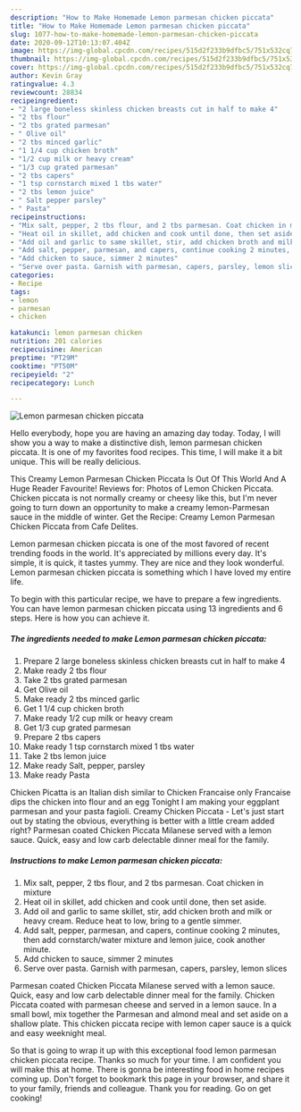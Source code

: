```yaml
---
description: "How to Make Homemade Lemon parmesan chicken piccata"
title: "How to Make Homemade Lemon parmesan chicken piccata"
slug: 1077-how-to-make-homemade-lemon-parmesan-chicken-piccata
date: 2020-09-12T10:13:07.404Z
image: https://img-global.cpcdn.com/recipes/515d2f233b9dfbc5/751x532cq70/lemon-parmesan-chicken-piccata-recipe-main-photo.jpg
thumbnail: https://img-global.cpcdn.com/recipes/515d2f233b9dfbc5/751x532cq70/lemon-parmesan-chicken-piccata-recipe-main-photo.jpg
cover: https://img-global.cpcdn.com/recipes/515d2f233b9dfbc5/751x532cq70/lemon-parmesan-chicken-piccata-recipe-main-photo.jpg
author: Kevin Gray
ratingvalue: 4.3
reviewcount: 28834
recipeingredient:
- "2 large boneless skinless chicken breasts cut in half to make 4"
- "2 tbs flour"
- "2 tbs grated parmesan"
- " Olive oil"
- "2 tbs minced garlic"
- "1 1/4 cup chicken broth"
- "1/2 cup milk or heavy cream"
- "1/3 cup grated parmesan"
- "2 tbs capers"
- "1 tsp cornstarch mixed 1 tbs water"
- "2 tbs lemon juice"
- " Salt pepper parsley"
- " Pasta"
recipeinstructions:
- "Mix salt, pepper, 2 tbs flour, and 2 tbs parmesan. Coat chicken in mixture"
- "Heat oil in skillet, add chicken and cook until done, then set aside."
- "Add oil and garlic to same skillet, stir, add chicken broth and milk or heavy cream. Reduce heat to low, bring to a gentle simmer."
- "Add salt, pepper, parmesan, and capers, continue cooking 2 minutes, then add cornstarch/water mixture and lemon juice, cook another minute."
- "Add chicken to sauce, simmer 2 minutes"
- "Serve over pasta. Garnish with parmesan, capers, parsley, lemon slices"
categories:
- Recipe
tags:
- lemon
- parmesan
- chicken

katakunci: lemon parmesan chicken 
nutrition: 201 calories
recipecuisine: American
preptime: "PT29M"
cooktime: "PT50M"
recipeyield: "2"
recipecategory: Lunch

---
```



![Lemon parmesan chicken piccata](https://img-global.cpcdn.com/recipes/515d2f233b9dfbc5/751x532cq70/lemon-parmesan-chicken-piccata-recipe-main-photo.jpg)

Hello everybody, hope you are having an amazing day today. Today, I will show you a way to make a distinctive dish, lemon parmesan chicken piccata. It is one of my favorites food recipes. This time, I will make it a bit unique. This will be really delicious.

This Creamy Lemon Parmesan Chicken Piccata Is Out Of This World And A Huge Reader Favourite! Reviews for: Photos of Lemon Chicken Piccata. Chicken piccata is not normally creamy or cheesy like this, but I&#39;m never going to turn down an opportunity to make a creamy lemon-Parmesan sauce in the middle of winter. Get the Recipe: Creamy Lemon Parmesan Chicken Piccata from Cafe Delites.

Lemon parmesan chicken piccata is one of the most favored of recent trending foods in the world. It's appreciated by millions every day. It's simple, it is quick, it tastes yummy. They are nice and they look wonderful. Lemon parmesan chicken piccata is something which I have loved my entire life.


To begin with this particular recipe, we have to prepare a few ingredients. You can have lemon parmesan chicken piccata using 13 ingredients and 6 steps. Here is how you can achieve it.

<!--inarticleads1-->

##### The ingredients needed to make Lemon parmesan chicken piccata:

1. Prepare 2 large boneless skinless chicken breasts cut in half to make 4
1. Make ready 2 tbs flour
1. Take 2 tbs grated parmesan
1. Get  Olive oil
1. Make ready 2 tbs minced garlic
1. Get 1 1/4 cup chicken broth
1. Make ready 1/2 cup milk or heavy cream
1. Get 1/3 cup grated parmesan
1. Prepare 2 tbs capers
1. Make ready 1 tsp cornstarch mixed 1 tbs water
1. Take 2 tbs lemon juice
1. Make ready  Salt, pepper, parsley
1. Make ready  Pasta


Chicken Picatta is an Italian dish similar to Chicken Francaise only Francaise dips the chicken into flour and an egg Tonight I am making your eggplant parmesan and your pasta fagioli. Creamy Chicken Piccata - Let&#39;s just start out by stating the obvious, everything is better with a little cream added right? Parmesan coated Chicken Piccata Milanese served with a lemon sauce. Quick, easy and low carb delectable dinner meal for the family. 

<!--inarticleads2-->

##### Instructions to make Lemon parmesan chicken piccata:

1. Mix salt, pepper, 2 tbs flour, and 2 tbs parmesan. Coat chicken in mixture
1. Heat oil in skillet, add chicken and cook until done, then set aside.
1. Add oil and garlic to same skillet, stir, add chicken broth and milk or heavy cream. Reduce heat to low, bring to a gentle simmer.
1. Add salt, pepper, parmesan, and capers, continue cooking 2 minutes, then add cornstarch/water mixture and lemon juice, cook another minute.
1. Add chicken to sauce, simmer 2 minutes
1. Serve over pasta. Garnish with parmesan, capers, parsley, lemon slices


Parmesan coated Chicken Piccata Milanese served with a lemon sauce. Quick, easy and low carb delectable dinner meal for the family. Chicken Piccata coated with parmesan cheese and served in a lemon sauce. In a small bowl, mix together the Parmesan and almond meal and set aside on a shallow plate. This chicken piccata recipe with lemon caper sauce is a quick and easy weeknight meal. 

So that is going to wrap it up with this exceptional food lemon parmesan chicken piccata recipe. Thanks so much for your time. I am confident you will make this at home. There is gonna be interesting food in home recipes coming up. Don't forget to bookmark this page in your browser, and share it to your family, friends and colleague. Thank you for reading. Go on get cooking!
